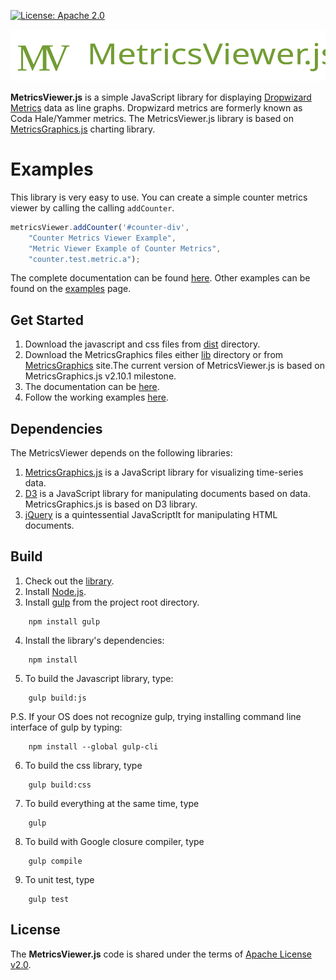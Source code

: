 [![License: Apache 2.0](https://img.shields.io/badge/License-Apache%202.0-blue.svg)](https://opensource.org/licenses/Apache-2.0)

![logo](examples/images/logo.svg?raw=true)

**MetricsViewer.js** is a simple JavaScript library for displaying  [Dropwizard Metrics](http://metrics.dropwizard.io/) data as line graphs. 
Dropwizard metrics are formerly known as Coda Hale/Yammer metrics. The MetricsViewer.js library is based on [MetricsGraphics.js](http://metricsgraphicsjs.org) charting library.

# Examples
This library is very easy to use. You can create a simple counter metrics viewer by calling the calling 
`addCounter`.

```js
metricsViewer.addCounter('#counter-div', 
    "Counter Metrics Viewer Example", 
    "Metric Viewer Example of Counter Metrics", 
    "counter.test.metric.a");   
```

The complete documentation can be found [here](examples/index.html). Other examples can be found on the
[examples](examples/examples.html) page. 

## Get Started
1. Download the javascript and css files from [dist](dist) directory.
2. Download the MetricsGraphics files either [lib](lib) directory or from [MetricsGraphics](https://github.com/mozilla/metrics-graphics/releases) site.The current version of MetricsViewer.js is based on MetricsGraphics.js v2.10.1 milestone.
3. The documentation can be [here](examples/index.html).
4. Follow the working examples [here](examples/examples.html).

## Dependencies
The MetricsViewer depends on the following libraries:
1. [MetricsGraphics.js](http://metricsgraphicsjs.org) is a JavaScript library for visualizing time-series data.
2. [D3](http://d3js.org) is a JavaScript library for manipulating documents based on data. MetricsGraphics.js is based
 on D3 library.
3. [jQuery](http://jquery.com/) is a quintessential JavaScriptIt for manipulating HTML documents.

## Build
1. Check out the [library](ccc).
2. Install [Node.js](http://nodejs.org).
3. Install [gulp](http://gulpjs.com) from the project root directory.
```    
    npm install gulp
```
4. Install the library's dependencies:
``` 
    npm install
``` 
5. To build the Javascript library, type:
``` 
    gulp build:js
```     
P.S. If your OS does not recognize gulp, trying installing command line interface of gulp by typing:
``` 
    npm install --global gulp-cli
``` 
6. To build the css library, type
```     
    gulp build:css
```     
7. To build everything at the same time, type
```   
    gulp
``` 
8. To build with Google closure compiler, type
```   
    gulp compile
``` 
9. To unit test, type
```   
    gulp test
``` 
## License

The __MetricsViewer.js__ code is shared under the terms of [Apache License v2.0](https://opensource.org/licenses/Apache-2.0).

